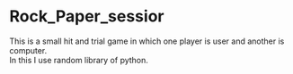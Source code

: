 # Rock_Paper_sessior
This is a small hit and trial game in which one player is user and another is computer.  
 In this I use random library of python. 
